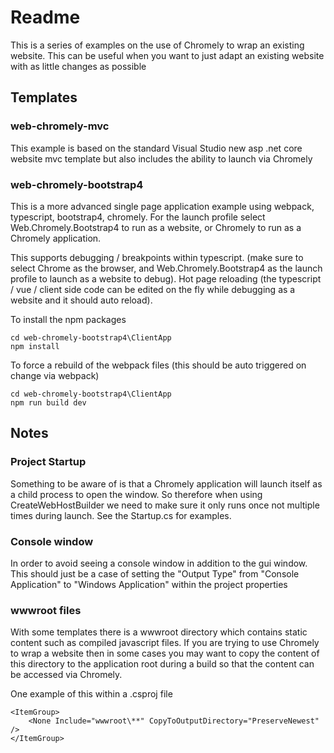 # Readme

This is a series of examples on the use of Chromely to wrap an existing website.
This can be useful when you want to just adapt an existing website with as little changes as possible 

## Templates

### web-chromely-mvc

This example is based on the standard Visual Studio new asp .net core website mvc template but also includes the ability to launch via Chromely

### web-chromely-bootstrap4

This is a more advanced single page application example using webpack, typescript, bootstrap4, chromely.
For the launch profile select Web.Chromely.Bootstrap4 to run as a website, or Chromely to run as a Chromely application.

This supports debugging / breakpoints within typescript.
(make sure to select Chrome as the browser, and Web.Chromely.Bootstrap4 as the launch profile to launch as a website to debug).
Hot page reloading (the typescript / vue / client side code can be edited on the fly while debugging as a website and it should auto reload).

To install the npm packages
```
cd web-chromely-bootstrap4\ClientApp
npm install
```

To force a rebuild of the webpack files (this should be auto triggered on change via webpack)
```
cd web-chromely-bootstrap4\ClientApp
npm run build dev
```

## Notes

### Project Startup

Something to be aware of is that a Chromely application will launch itself as a child process to open the window.
So therefore when using CreateWebHostBuilder we need to make sure it only runs once not multiple times during launch.
See the Startup.cs for examples.

### Console window

In order to avoid seeing a console window in addition to the gui window.
This should just be a case of setting the "Output Type" from "Console Application" to "Windows Application" within the project properties

### wwwroot files

With some templates there is a wwwroot directory which contains static content such as compiled javascript files.
If you are trying to use Chromely to wrap a website then in some cases you may want to copy the content of this directory to the application root during a build
so that the content can be accessed via Chromely.

One example of this within a .csproj file
```
<ItemGroup>
    <None Include="wwwroot\**" CopyToOutputDirectory="PreserveNewest" />
</ItemGroup>
```
